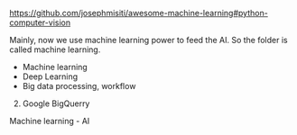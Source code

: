 https://github.com/josephmisiti/awesome-machine-learning#python-computer-vision

Mainly, now we use machine learning power to feed the AI. So the folder is called machine learning.

- Machine learning
- Deep Learning
- Big data processing, workflow

2. Google BigQuerry

Machine learning - AI

